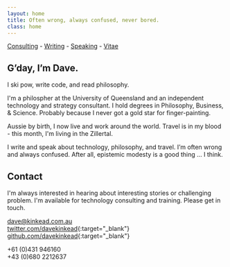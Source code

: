 ```yaml
---
layout: home
title: Often wrong, always confused, never bored.
class: home
---
```


<p class="highlight"><a href="/consulting">Consulting</a> - <a href="/thoughts">Writing</a> - <a href="/talks">Speaking</a> - <a href="/vitae">Vitae</a></p>

## G’day, I’m Dave.

I ski pow, write code, and read philosophy.

I'm a philospher at the University of Queensland and an independent technology and strategy consultant.  I hold degrees in Philosophy, Business, & Science.  Probably because I never got a gold star for finger-painting.

Aussie by birth, I now live and work around the world.  Travel is in my blood - this month, I'm living in the Zillertal.

I write and speak about technology, philosophy, and travel.  I’m often wrong and always confused.  After all, epistemic modesty is a good thing ... I think.


## Contact

I'm always interested in hearing about interesting stories or challenging problem. I'm available for technology consulting and training.  Please get in touch. 

[dave@kinkead.com.au](mailto:dave@kinkead.com.au)  
[twitter.com/davekinkead](https://twitter.com/davekinkead){:target="_blank"}  
[github.com/davekinkead](https://github.com/davekinkead){:target="_blank"}

+61 (0)431 946160  
+43 (0)680 2212637
